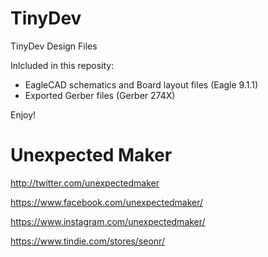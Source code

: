 # TinyDev
TinyDev Design Files

Inlcluded in this reposity:
- EagleCAD schematics and Board layout files (Eagle 9.1.1) 
- Exported Gerber files (Gerber 274X)

Enjoy!

# Unexpected Maker
http://twitter.com/unexpectedmaker

https://www.facebook.com/unexpectedmaker/

https://www.instagram.com/unexpectedmaker/

https://www.tindie.com/stores/seonr/